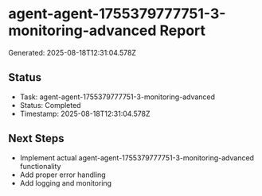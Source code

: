 # agent-agent-1755379777751-3-monitoring-advanced Report

Generated: 2025-08-18T12:31:04.578Z

## Status
- Task: agent-agent-1755379777751-3-monitoring-advanced
- Status: Completed
- Timestamp: 2025-08-18T12:31:04.578Z

## Next Steps
- Implement actual agent-agent-1755379777751-3-monitoring-advanced functionality
- Add proper error handling
- Add logging and monitoring
